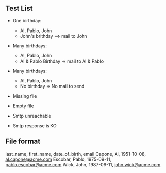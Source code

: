 ## Test List

- One birthday: 
    - Al, Pablo, John
    - John's brithday ==> mail to John
    
- Many birthdays:
    - Al, Pablo, John
    - Al & Pablo Birthday => mail to Al & Pablo
    
- Many birthdays:
    - Al, Pablo, John
    - No birthday => No mail to send
    
- Missing file
- Empty file
- Smtp unreachable
- Smtp response is KO


## File format

last_name, first_name, date_of_birth, email
Capone, Al, 1951-10-08, al.capone@acme.com
Escobar, Pablo, 1975-09-11, pablo.escobar@acme.com
Wick, John, 1987-09-11, john.wick@acme.com
